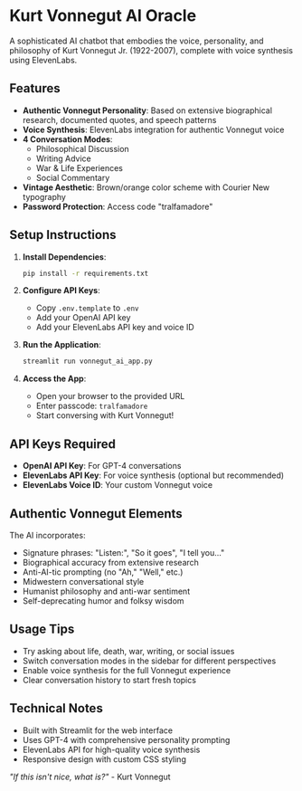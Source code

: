 # Kurt Vonnegut AI Oracle

A sophisticated AI chatbot that embodies the voice, personality, and philosophy of Kurt Vonnegut Jr. (1922-2007), complete with voice synthesis using ElevenLabs.

## Features

- **Authentic Vonnegut Personality**: Based on extensive biographical research, documented quotes, and speech patterns
- **Voice Synthesis**: ElevenLabs integration for authentic Vonnegut voice
- **4 Conversation Modes**: 
  - Philosophical Discussion
  - Writing Advice  
  - War & Life Experiences
  - Social Commentary
- **Vintage Aesthetic**: Brown/orange color scheme with Courier New typography
- **Password Protection**: Access code "tralfamadore"

## Setup Instructions

1. **Install Dependencies**:
   ```bash
   pip install -r requirements.txt
   ```

2. **Configure API Keys**:
   - Copy `.env.template` to `.env`
   - Add your OpenAI API key
   - Add your ElevenLabs API key and voice ID

3. **Run the Application**:
   ```bash
   streamlit run vonnegut_ai_app.py
   ```

4. **Access the App**:
   - Open your browser to the provided URL
   - Enter passcode: `tralfamadore`
   - Start conversing with Kurt Vonnegut!

## API Keys Required

- **OpenAI API Key**: For GPT-4 conversations
- **ElevenLabs API Key**: For voice synthesis (optional but recommended)
- **ElevenLabs Voice ID**: Your custom Vonnegut voice

## Authentic Vonnegut Elements

The AI incorporates:
- Signature phrases: "Listen:", "So it goes", "I tell you..."
- Biographical accuracy from extensive research
- Anti-AI-tic prompting (no "Ah," "Well," etc.)
- Midwestern conversational style
- Humanist philosophy and anti-war sentiment
- Self-deprecating humor and folksy wisdom

## Usage Tips

- Try asking about life, death, war, writing, or social issues
- Switch conversation modes in the sidebar for different perspectives
- Enable voice synthesis for the full Vonnegut experience
- Clear conversation history to start fresh topics

## Technical Notes

- Built with Streamlit for the web interface
- Uses GPT-4 with comprehensive personality prompting
- ElevenLabs API for high-quality voice synthesis
- Responsive design with custom CSS styling

*"If this isn't nice, what is?"* - Kurt Vonnegut